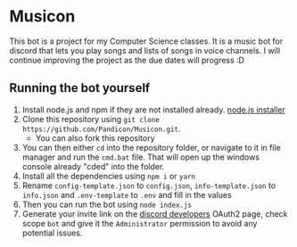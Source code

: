 # Musicon
This bot is a project for my Computer Science classes. It is a music bot for discord that lets you play songs and lists of songs in voice channels. I will continue improving the project as the due dates will progress :D

## Running the bot yourself
1. Install node.js and npm if they are not installed already. [node.js installer](https://nodejs.org/en/)
2. Clone this repository using `git clone https://github.com/Pandicon/Musicon.git`.
    - You can also fork this repository
3. You can then either `cd` into the repository folder, or navigate to it in file manager and run the `cmd.bat` file. That will open up the windows console already "cded" into the folder.
4. Install all the dependencies using `npm i` or `yarn`
5. Rename `config-template.json` to `config.json`, `info-template.json` to `info.json` and `.env-template` to `.env` and fill in the values
6. Then you can run the bot using `node index.js`
7. Generate your invite link on the [discord developers](https://discord.com/developers) OAuth2 page, check scope `bot` and give it the `Administrator` permission to avoid any potential issues.
